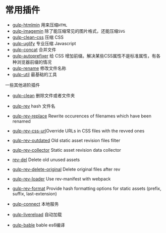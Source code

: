 # 常用插件

* [gulp-htmlmin](https://www.npmjs.com/package/gulp-htmlmin) 用来压缩`HTML`
* [gulp-imagemin](https://www.npmjs.com/package/gulp-imagemin) 除了能压缩常见的图片格式，还能压缩`SVG`
* [gulp-clean-css](https://www.npmjs.com/package/gulp-minify-css) 压缩 CSS
* [gulp-uglify](https://www.npmjs.com/package/gulp-uglify) 专业压缩 Javascript
* [gulp-concat](https://www.npmjs.com/package/gulp-concat) 合并文件
* [gulp-autoprefixer](https://www.npmjs.com/package/gulp-autoprefixer) 给 CSS 增加前缀。解决某些CSS属性不是标准属性，有各种浏览器前缀的情况
* [gulp-rename](https://www.npmjs.com/package/gulp-rename) 修改文件名称
* [gulp-util](https://www.npmjs.com/package/gulp-util) 最基础的工具

一些其他进阶插件

* [gulp-clean](https://www.npmjs.com/package/gulp-clean) 删除文件或者文件夹

* [gulp-rev](https://www.npmjs.com/package/gulp-rev) hash 文件名
* [gulp-rev-replace](https://github.com/jamesknelson/gulp-rev-replace) Rewrite occurences of filenames which have been renamed
* [gulp-rev-css-url](https://github.com/galkinrost/gulp-rev-css-url)Override URLs in CSS files with the revved ones
* [gulp-rev-outdated](https://github.com/shonny-ua/gulp-rev-outdated) Old static asset revision files filter
* [gulp-rev-collector](https://github.com/shonny-ua/gulp-rev-collector) Static asset revision data collector
* [rev-del](https://github.com/callumacrae/rev-del) Delete old unused assets
* [gulp-rev-delete-original](https://github.com/nib-health-funds/gulp-rev-delete-original) Delete original files after rev
* [gulp-rev-loader](https://github.com/adjavaherian/gulp-rev-loader) Use rev-manifest with webpack
* [gulp-rev-format](https://github.com/atamas101/gulp-rev-format) Provide hash formatting options for static assets \(prefix, suffix, last-extension\)

* [gulp-connect](https://www.npmjs.com/package/gulp-connect) 本地服务
* [gulp-livereload](https://www.npmjs.com/package/gulp-livereload) 自动加载

* [gulp-bable]() bable es6编译



